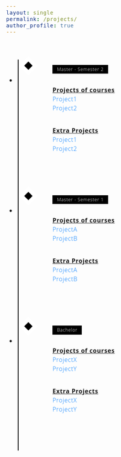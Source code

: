 ```yaml
--- 
layout: single 
permalink: /projects/
author_profile: true
---
```


<style>
/* Insert the CSS code here */
/* Variables */
:root {
  --color-1: black;
  --color-2: white;
  --color-3: rgb(168, 50, 121);
}

/* Fonts */
@import url('https://fonts.googleapis.com/css?family=Open+Sans:300,700');

body {
  font-family: 'Open Sans', 'Helvetica Neue', Helvetica, Arial, sans-serif;
  font-size: 1em;
  font-weight: 300;
  line-height: 1.5;
  letter-spacing: 0.05em;
}

/* Layout */
* {
  box-sizing: border-box;
}

/* Styling */
.timeline {
  margin: 4em auto;
  position: relative;
  max-width: 46em;
}

.timeline:before {
  background-color: var(--color-1);
  content: '';
  margin-left: -1px;
  position: absolute;
  top: 0;
  left: 2em;
  width: 2px;
  height: 100%;
}

.timeline-event {
  position: relative;
}

.timeline-event:hover .timeline-event-icon {
  transform: rotate(-45deg);
  background-color: var(--color-3);
}

.timeline-event:hover .timeline-event-thumbnail {
  box-shadow: inset 40em 0 0 0 var(--color-3);
}

.timeline-event-copy {
  padding: 2em;
  position: relative;
  top: -1.875em;
  left: 4em;
  width: 80%;
}

.timeline-event-copy h3 {
  font-size: 1.75em;
}

.timeline-event-copy h4 {
  font-size: 1.2em;
  margin-bottom: 1.2em;
}

.timeline-event-copy strong {
  font-weight: 700;
}

.timeline-event-copy p:not(.timeline-event-thumbnail) {
  padding-bottom: 1.2em;
}

.timeline-event-icon {
  transition: transform 0.2s ease-in;
  transform: rotate(45deg);
  background-color: var(--color-1);
  outline: 10px solid var(--color-2);
  display: block;
  margin: 0.5em 0.5em 0.5em -0.5em;
  position: absolute;
  top: 0;
  left: 2em;
  width: 1em;
  height: 1em;
}

.timeline-event-thumbnail {
  transition: box-shadow 0.5s ease-in 0.1s;
  color: var(--color-2);
  font-size: 0.75em;
  background-color: var(--color-1);
  box-shadow: inset 0 0 0 0em #ef795a;
  display: inline-block;
  margin-bottom: 1.2em;
  padding: 0.25em 1em 0.2em 1em;
}

a.project-link {
  color: #007bff;
  text-decoration: none;
}

a.project-link:hover {
  text-decoration: underline;
}
</style>

<ul class="timeline">
  <li class="timeline-event">
    <label class="timeline-event-icon"></label>
    <div class="timeline-event-copy">
      <p class="timeline-event-thumbnail">Master - Semester 2</p>
      <p><strong><u>Projects of courses</u></strong><br>
      <a href="/projects/Master-Semester2/project1.md" class="project-link">Project1</a><br>
      <a href="/projects/Master-Semester2/project2.md" class="project-link">Project2</a>
      </p>
      <p><strong><u>Extra Projects</u></strong><br>
      <a href="/projects/Master-Semester2/project1.md" class="project-link">Project1</a><br>
      <a href="/projects/Master-Semester2/project2.md" class="project-link">Project2</a>
      </p>
    </div>
  </li>
  <li class="timeline-event">
    <label class="timeline-event-icon"></label>
    <div class="timeline-event-copy">
      <p class="timeline-event-thumbnail">Master - Semester 1</p>
      <p><strong><u>Projects of courses</u></strong><br>
      <a href="/projects/Master-Semester1/projectA.md" class="project-link">ProjectA</a><br>
      <a href="/projects/Master-Semester1/projectB.md" class="project-link">ProjectB</a>
      </p>
      <p><strong><u>Extra Projects</u></strong><br>
      <a href="/projects/Master-Semester1/projectA.md" class="project-link">ProjectA</a><br>
      <a href="/projects/Master-Semester1/projectB.md" class="project-link">ProjectB</a>
      </p>
    </div>
  </li>
  <li class="timeline-event">
    <label class="timeline-event-icon"></label>
    <div class="timeline-event-copy">
      <p class="timeline-event-thumbnail">Bachelor</p>
      <p><strong><u>Projects of courses</u></strong><br>
      <a href="/projects/Bachelor/projectX.md" class="project-link">ProjectX</a><br>
      <a href="/projects/Bachelor/projectY.md" class="project-link">ProjectY</a>
      </p>
      <p><strong><u>Extra Projects</u></strong><br>
      <a href="/projects/Bachelor/projectX.md" class="project-link">ProjectX</a><br>
      <a href="/projects/Bachelor/projectY.md" class="project-link">ProjectY</a>
      </p>
    </div>
  </li>
</ul>
